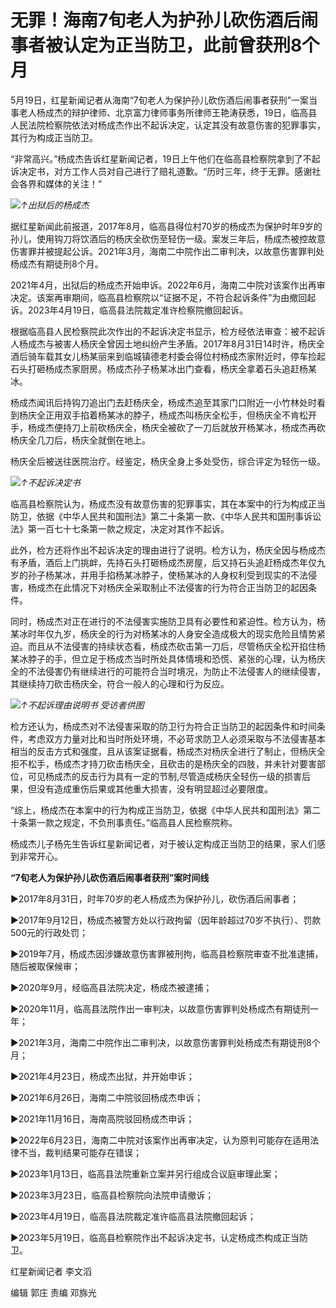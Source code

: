 # 无罪！海南7旬老人为护孙儿砍伤酒后闹事者被认定为正当防卫，此前曾获刑8个月

5月19日，红星新闻记者从海南“7旬老人为保护孙儿砍伤酒后闹事者获刑”一案当事老人杨成杰的辩护律师、北京富力律师事务所律师王艳涛获悉，19日，临高县人民法院检察院依法对杨成杰作出不起诉决定，认定其没有故意伤害的犯罪事实，其行为构成正当防卫。

“非常高兴。”杨成杰告诉红星新闻记者，19日上午他们在临高县检察院拿到了不起诉决定书，对方工作人员对自己进行了赔礼道歉。“历时三年，终于无罪。感谢社会各界和媒体的关注！”

![](https://inews.gtimg.com/om_bt/O66SsXDf9_tA7xAIPIB0S1W28hO9ZhDphB2PnacE8qR3wAA/1000)_↑出狱后的杨成杰_

据红星新闻此前报道，2017年8月，临高县得位村70岁的杨成杰为保护时年9岁的孙儿，使用钩刀将饮酒后的杨庆全砍伤至轻伤一级。案发三年后，杨成杰被控故意伤害罪并被提起公诉。2021年3月，海南二中院作出二审判决，以故意伤害罪判处杨成杰有期徒刑8个月。

2021年4月，出狱后的杨成杰开始申诉。2022年6月，海南二中院对该案作出再审决定。该案再审期间，临高县检察院以“证据不足，不符合起诉条件”为由撤回起诉。2023年4月19日，临高县法院裁定准许检察院撤回起诉。

根据临高县人民检察院此次作出的不起诉决定书显示，检方经依法审查：被不起诉人杨成杰与被害人杨庆全曾因土地纠纷产生矛盾。2017年8月31日14时许，杨庆全酒后骑车载其女儿杨某丽来到临城镇德老村委会得位村杨成杰家附近时，停车捡起石头打砸杨成杰家厨房。杨成杰孙子杨某冰出门查看，杨庆全拿着石头追赶杨某冰。

杨成杰闻讯后持钩刀追出门去赶杨庆全，杨成杰追至其家门口附近一小竹林处时看到杨庆全正用双手掐着杨某冰的脖子，杨成杰叫杨庆全松手，但杨庆全不肯松开手，杨成杰便持刀上前砍杨庆全，杨庆全被砍了一刀后就放开杨某冰，杨成杰再砍杨庆全几刀后，杨庆全就倒在地上。

杨庆全后被送往医院治疗。经鉴定，杨庆全身上多处受伤，综合评定为轻伤一级。

![](https://inews.gtimg.com/om_bt/OjQpQd7EC0BZ9rtKHGM4X8sZGXwiCMtPZGpyEV4USG0zwAA/1000)_↑不起诉决定书_

临高县检察院认为，杨成杰没有故意伤害的犯罪事实，其在本案中的行为构成正当防卫，依据《中华人民共和国刑法》第二十条第一款、《中华人民共和国刑事诉讼法》第一百七十七条第一款之规定，决定对其作不起诉。

此外，检方还将作出不起诉决定的理由进行了说明。检方认为，杨庆全因与杨成杰有矛盾，酒后上门挑衅，先持石头打砸杨成杰房屋，后又持石头追赶杨成杰年仅九岁的孙子杨某冰，并用手掐杨某冰脖子，使杨某冰的人身权利受到现实的不法侵害，杨成杰在此情况下对杨庆全采取制止不法侵害的行为符合正当防卫的起因条件。

同时，杨成杰对正在进行的不法侵害实施防卫具有必要性和紧迫性。检方认为，杨某冰时年仅九岁，杨庆全的行为对杨某冰的人身安全造成极大的现实危险且情势紧迫。而且从不法侵害的持续状态看，杨成杰砍击第一刀后，尽管杨庆全松开掐住杨某冰脖子的手，但立足于杨成杰当时所处具体情境和恐慌、紧张的心理，认为杨庆全的不法侵害仍有继续进行的可能符合当时境况，为防止不法侵害人的继续侵害，其继续持刀砍击杨庆全，符合一般人的心理和行为反应。

![](https://inews.gtimg.com/om_bt/OMTROkUtuKaSe5nl_mIpkZMwZztVXI0nnJX60MmJm_mW4AA/1000)_↑不起诉理由说明书
受访者供图_

检方还认为，杨成杰对不法侵害采取的防卫行为符合正当防卫的起因条件和时间条件，考虑双方力量对比和当时所处环境，不必苛求防卫人必须采取与不法侵害基本相当的反击方式和强度，且从该案证据看，杨成杰对杨庆全进行了制止，但杨庆全拒不松手，杨成杰才持刀砍击杨庆全，且砍击的是杨庆全的四肢，并未针对要害部位，可见杨成杰的反击行为具有一定的节制,尽管造成杨庆全轻伤一级的损害后果，但没有造成重伤后果或其他重大损害，没有明显超过必要限度。

“综上，杨成杰在本案中的行为构成正当防卫，依据《中华人民共和国刑法》第二十条第一款之规定，不负刑事责任。”临高县人民检察院称。

杨成杰儿子杨先生告诉红星新闻记者，对于被认定构成正当防卫的结果，家人们感到非常开心。

**“7旬老人为保护孙儿砍伤酒后闹事者获刑”案时间线**

▶2017年8月31日，时年70岁的老人杨成杰为保护孙儿，砍伤酒后闹事者；

▶2017年9月12日，杨成杰被警方处以行政拘留（因年龄超过70岁不执行）、罚款500元的行政处罚；

▶2019年7月，杨成杰因涉嫌故意伤害罪被刑拘，临高县检察院审查不批准逮捕，随后被取保候审；

▶2020年9月，经临高县法院决定，杨成杰被逮捕；

▶2020年11月，临高县法院作出一审判决，以故意伤害罪判处杨成杰有期徒刑一年；

▶2021年3月，海南二中院作出二审判决，以故意伤害罪判处杨成杰有期徒刑8个月；

▶2021年4月23日，杨成杰出狱，并开始申诉；

▶2021年6月26日，海南二中院驳回杨成杰申诉；

▶2021年11月16日，海南高院驳回杨成杰申诉；

▶2022年6月23日，海南二中院对该案作出再审决定，认为原判可能存在适用法律不当，裁判结果可能存在错误；

▶2023年1月13日，临高县法院重新立案并另行组成合议庭审理此案；

▶2023年3月23日，临高县检察院向法院申请撤诉；

▶2023年4月19日，临高县法院裁定准许临高县法院撤回起诉；

▶2023年5月19日，临高县检察院作出不起诉决定书，认定杨成杰构成正当防卫。

红星新闻记者 李文滔

编辑 郭庄 责编 邓旆光

